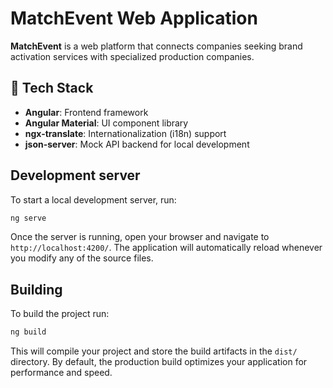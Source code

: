 # MatchEvent Web Application

**MatchEvent** is a web platform that connects companies seeking brand activation services with specialized production companies.

## 🚀 Tech Stack

- **Angular**: Frontend framework
- **Angular Material**: UI component library
- **ngx-translate**: Internationalization (i18n) support
- **json-server**: Mock API backend for local development

## Development server

To start a local development server, run:

```bash
ng serve
```

Once the server is running, open your browser and navigate to `http://localhost:4200/`. The application will automatically reload whenever you modify any of the source files.


## Building

To build the project run:

```bash
ng build
```

This will compile your project and store the build artifacts in the `dist/` directory. By default, the production build optimizes your application for performance and speed.

